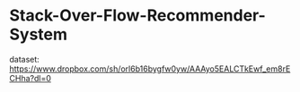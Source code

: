# Stack-Over-Flow-Recommender-System
dataset: https://www.dropbox.com/sh/orl6b16bygfw0yw/AAAyo5EALCTkEwf_em8rECHha?dl=0
